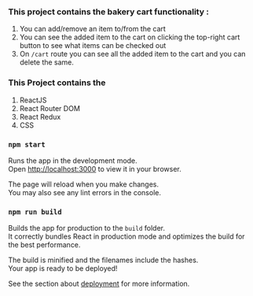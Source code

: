 ### This project contains the bakery cart functionality : 
1. You can add/remove an item to/from the cart
2. You can see the added item to the cart on clicking the top-right cart button to see what items can be checked out
3. On `/cart` route you can see all the added item to the cart and you can delete the same.

### This Project contains the 
1. ReactJS
2. React Router DOM
3. React Redux
4. CSS

### `npm start`

Runs the app in the development mode.\
Open [http://localhost:3000](http://localhost:3000) to view it in your browser.

The page will reload when you make changes.\
You may also see any lint errors in the console.

### `npm run build`

Builds the app for production to the `build` folder.\
It correctly bundles React in production mode and optimizes the build for the best performance.

The build is minified and the filenames include the hashes.\
Your app is ready to be deployed!

See the section about [deployment](https://facebook.github.io/create-react-app/docs/deployment) for more information.


